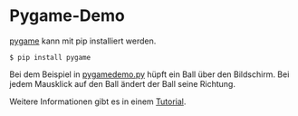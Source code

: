 # Pygame-Demo

[pygame](http://pygame.org/) kann mit pip installiert werden. 

    $ pip install pygame

Bei dem Beispiel in [pygamedemo.py](pygamedemo.py) hüpft ein Ball über den Bildschirm. 
Bei jedem Mausklick auf den Ball ändert der Ball seine Richtung.

Weitere Informationen gibt es in einem 
[Tutorial](http://pygame.org/docs/tut/PygameIntro.html). 
